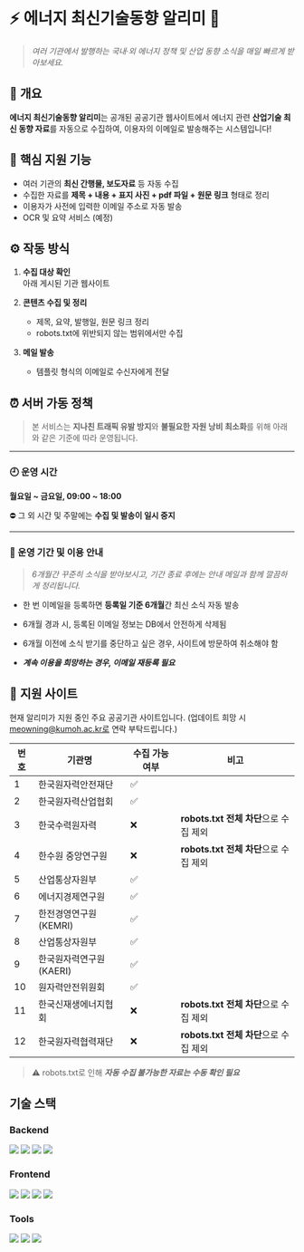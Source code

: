 # ⚡ 에너지 최신기술동향 알리미 📡
> _여러 기관에서 발행하는 국내·외 에너지 정책 및 산업 동향 소식을 매일 빠르게 받아보세요._

## 💼 개요
**에너지 최신기술동향 알리미**는 공개된 공공기관 웹사이트에서 에너지 관련 **산업기술 최신 동향 자료**를 자동으로 수집하여, 이용자의 이메일로 발송해주는 시스템입니다!

## 📌 핵심 지원 기능
- 여러 기관의 **최신 간행물, 보도자료** 등 자동 수집
- 수집한 자료를 **제목 + 내용 + 표지 사진 + pdf 파일 + 원문 링크** 형태로 정리
- 이용자가 사전에 입력한 이메일 주소로 자동 발송
- OCR 및 요약 서비스 (예정)



## ⚙️ 작동 방식

1. **수집 대상 확인**  
   아래 게시된 기관 웹사이트

2. **콘텐츠 수집 및 정리**  
   - 제목, 요약, 발행일, 원문 링크 정리
   - robots.txt에 위반되지 않는 범위에서만 수집

3. **메일 발송**  
   - 템플릿 형식의 이메일로 수신자에게 전달

## ⏰ 서버 가동 정책

> 본 서비스는 **지나친 트래픽 유발 방지**와 **불필요한 자원 낭비 최소화**를 위해 아래와 같은 기준에 따라 운영됩니다.

---

### 🕘 운영 시간  
**월요일 ~ 금요일, 09:00 ~ 18:00**  

⛔️ 그 외 시간 및 주말에는 **수집 및 발송이 일시 중지**

---

### 📅 운영 기간 및 이용 안내


> _6개월간 꾸준히 소식을 받아보시고,
기간 종료 후에는 안내 메일과 함께 깔끔하게 정리됩니다._

- 한 번 이메일을 등록하면 **등록일 기준 6개월**간 최신 소식 자동 발송

- 6개월 경과 시, 등록된 이메일 정보는 DB에서 안전하게 삭제됨

- 6개월 이전에 소식 받기를 중단하고 싶은 경우, 사이트에 방문하여 취소해야 함  

- ***계속 이용을 희망하는 경우, 이메일 재등록 필요***  



## 🏢 지원 사이트

현재 알리미가 지원 중인 주요 공공기관 사이트입니다.
(업데이트 희망 시 meowning@kumoh.ac.kr로 연락 부탁드립니다.)

| 번호 | 기관명                 | 수집 가능 여부 | 비고                              |
|------|---------------------|------------|--------------------------------|
| 1    | 한국원자력안전재단         | ✅          |                                |
| 2    | 한국원자력산업협회         | ✅          |                                |
| 3    | 한국수력원자력             | ❌          | **robots.txt 전체 차단**으로 수집 제외 |
| 4    | 한수원 중앙연구원          | ❌          | **robots.txt 전체 차단**으로 수집 제외 |
| 5    | 산업통상자원부             | ✅          |                                |
| 6    | 에너지경제연구원           | ✅          |                                |
| 7    | 한전경영연구원 (KEMRI)     | ✅          |                                |
| 8    | 산업통상자원부             | ✅          |                                |
| 9    | 한국원자력연구원 (KAERI)   | ✅          |                                |
| 10   | 원자력안전위원회           | ✅          |                                |
| 11   | 한국신재생에너지협회       | ❌          | **robots.txt 전체 차단**으로 수집 제외 |
| 12   | 한국원자력협력재단         | ❌          | **robots.txt 전체 차단**으로 수집 제외 |

> ⚠️ robots.txt로 인해 ***자동 수집 불가능한 자료는 수동 확인 필요***

## 기술 스택
### Backend
<div>
  <img src="https://img.shields.io/badge/python-3776AB?style=for-the-badge&logo=python&logoColor=white"> 
  <img src="https://img.shields.io/badge/FastAPI-009485.svg?style=for-the-badge&logo=fastapi&logoColor=white">
  <img src="https://img.shields.io/badge/Go-%2300ADD8.svg?style=for-the-badge&logo=go&logoColor=white">
  <img src="https://img.shields.io/badge/mysql-4479A1?style=for-the-badge&logo=mysql&logoColor=white">
</div>

### Frontend
<div>
  <img src="https://img.shields.io/badge/Svelte-%23f1413d.svg?style=for-the-badge&logo=svelte&logoColor=white">
  <img src="https://img.shields.io/badge/Vite-646CFF?style=for-the-badge&logo=vite&logoColor=fff">
  <img src="https://img.shields.io/badge/node.js-339933?style=for-the-badge&logo=Node.js&logoColor=white">
  <img src="https://img.shields.io/badge/Nginx-009639?logo=nginx&logoColor=white&style=for-the-badge">
</div>

### Tools
<div>
  <img src="https://img.shields.io/badge/Git-%23F05032.svg?style=for-the-badge&logo=git&logoColor=white">
  <img src="https://img.shields.io/badge/github-181717?style=for-the-badge&logo=github&logoColor=white">
  <img src="https://img.shields.io/badge/docker-%230db7ed.svg?style=for-the-badge&logo=docker&logoColor=white"> 
</div>